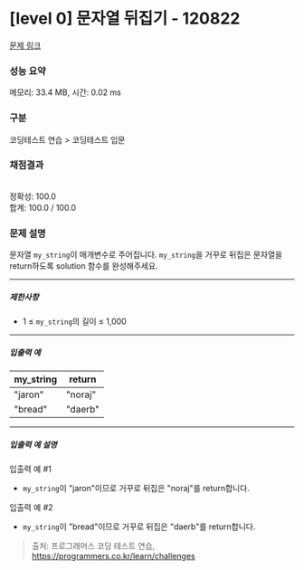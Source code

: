 # [level 0] 문자열 뒤집기 - 120822 

[문제 링크](https://school.programmers.co.kr/learn/courses/30/lessons/120822) 

### 성능 요약

메모리: 33.4 MB, 시간: 0.02 ms

### 구분

코딩테스트 연습 > 코딩테스트 입문

### 채점결과

<br/>정확성: 100.0<br/>합계: 100.0 / 100.0

### 문제 설명

<p style="user-select: auto;">문자열 <code style="user-select: auto;">my_string</code>이 매개변수로 주어집니다. <code style="user-select: auto;">my_string</code>을 거꾸로 뒤집은 문자열을 return하도록 solution 함수를 완성해주세요.</p>

<hr style="user-select: auto;">

<h5 style="user-select: auto;">제한사항</h5>

<ul style="user-select: auto;">
<li style="user-select: auto;">1 ≤ <code style="user-select: auto;">my_string</code>의 길이 ≤ 1,000</li>
</ul>

<hr style="user-select: auto;">

<h5 style="user-select: auto;">입출력 예</h5>
<table class="table" style="user-select: auto;">
        <thead style="user-select: auto;"><tr style="user-select: auto;">
<th style="user-select: auto;">my_string</th>
<th style="user-select: auto;">return</th>
</tr>
</thead>
        <tbody style="user-select: auto;"><tr style="user-select: auto;">
<td style="user-select: auto;">"jaron"</td>
<td style="user-select: auto;">"noraj"</td>
</tr>
<tr style="user-select: auto;">
<td style="user-select: auto;">"bread"</td>
<td style="user-select: auto;">"daerb"</td>
</tr>
</tbody>
      </table>
<hr style="user-select: auto;">

<h5 style="user-select: auto;">입출력 예 설명</h5>

<p style="user-select: auto;">입출력 예 #1</p>

<ul style="user-select: auto;">
<li style="user-select: auto;"><code style="user-select: auto;">my_string</code>이 "jaron"이므로 거꾸로 뒤집은 "noraj"를 return합니다.</li>
</ul>

<p style="user-select: auto;">입출력 예 #2</p>

<ul style="user-select: auto;">
<li style="user-select: auto;"><code style="user-select: auto;">my_string</code>이 "bread"이므로 거꾸로 뒤집은 "daerb"를 return합니다.</li>
</ul>


> 출처: 프로그래머스 코딩 테스트 연습, https://programmers.co.kr/learn/challenges